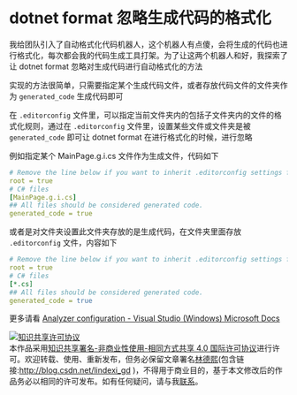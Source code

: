 
# dotnet format 忽略生成代码的格式化

我给团队引入了自动格式化代码机器人，这个机器人有点傻，会将生成的代码也进行格式化，每次都会我的代码生成工具打架。为了让这两个机器人和好，我探索了让 dotnet format 忽略对生成代码进行自动格式化的方法

<!--more-->


<!-- 发布 -->

实现的方法很简单，只需要指定某个生成代码文件，或者存放代码文件的文件夹作为 `generated_code` 生成代码即可

在 `.editorconfig` 文件里，可以指定当前文件夹内的包括子文件夹内的文件的格式化规则，通过在 `.editorconfig` 文件里，设置某些文件或文件夹是被 `generated_code` 即可让 dotnet format 在进行格式化的时候，进行忽略

例如指定某个 MainPage.g.i.cs 文件作为生成文件，代码如下

```yml
# Remove the line below if you want to inherit .editorconfig settings from higher directories
root = true
# C# files
[MainPage.g.i.cs]
## All files should be considered generated code.
generated_code = true
```

或者是对文件夹设置此文件夹存放的是生成代码，在文件夹里面存放 `.editorconfig` 文件，内容如下

```yml
# Remove the line below if you want to inherit .editorconfig settings from higher directories
root = true
# C# files
[*.cs]
## All files should be considered generated code.
generated_code = true
```

更多请看 [Analyzer configuration - Visual Studio (Windows) Microsoft Docs](https://docs.microsoft.com/en-us/visualstudio/code-quality/use-roslyn-analyzers?view=vs-2022&WT.mc_id=WD-MVP-5003260 )





<a rel="license" href="http://creativecommons.org/licenses/by-nc-sa/4.0/"><img alt="知识共享许可协议" style="border-width:0" src="https://licensebuttons.net/l/by-nc-sa/4.0/88x31.png" /></a><br />本作品采用<a rel="license" href="http://creativecommons.org/licenses/by-nc-sa/4.0/">知识共享署名-非商业性使用-相同方式共享 4.0 国际许可协议</a>进行许可。欢迎转载、使用、重新发布，但务必保留文章署名[林德熙](http://blog.csdn.net/lindexi_gd)(包含链接:http://blog.csdn.net/lindexi_gd )，不得用于商业目的，基于本文修改后的作品务必以相同的许可发布。如有任何疑问，请与我[联系](mailto:lindexi_gd@163.com)。